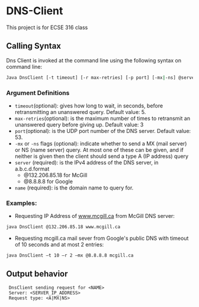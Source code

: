 # DNS-Client
This project is for ECSE 316 class

## Calling Syntax

Dns Client is invoked at the command line using the following syntax on command line:

```bash
Java DnsClient [-t timeout] [-r max-retries] [-p port] [-mx|-ns] @server name
```

### Argument Definitions

* `timeout`(optional): gives how long to wait, in seconds, before retransmitting an unanswered query. Default value: 5.
* `max-retries`(optional): is the maximum number of times to retransmit an unanswered query before giving up. Default value: 3
* `port`(optional): is the UDP port number of the DNS server. Default value: 53.
* `-mx` or `-ns` flags (optional): indicate whether to send a MX (mail server) or NS (name server) query. At most one of these can be given, and if neither is given then the client should send a type A (IP address) query
* `server` (required): is the IPv4 address of the DNS server, in a.b.c.d.format 
  * @132.206.85.18 for McGill 
  * @8.8.8.8 for Google
* `name` (required): is the domain name to query for.


### Examples:

* Requesting IP Address of www.mcgill.ca from McGill DNS server:

``` bash 
java DnsClient @132.206.85.18 www.mcgill.ca
```

* Requesting mcgill.ca mail sever from Google's public DNS with timeout of 10 seconds and at most 2 entries:

``` bash
java DnsClient –t 10 –r 2 –mx @8.8.8.8 mcgill.ca
```

## Output behavior

```
 DnsClient sending request for <NAME>
 Server: <SERVER_IP_ADDRESS>
 Request type: <A|MX|NS>
```




